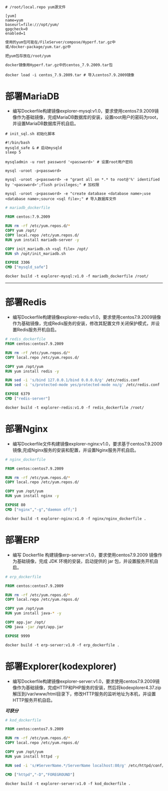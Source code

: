 ```
# /root/local.repo yum源文件

[yum]
name=yum
baseurl=file:///opt/yum/ 
gpgcheck=0
enabled=1
```

```txt
使用的yum包可能在/FileServer/compose/Hyperf.tar.gz中
或/docker-package/yum.tar.gz中

把yum包存放在/root/yum

docker镜像用Hyperf.tar.gz中的centos_7.9.2009.tar包
```

```shell
docker load -i centos_7.9.2009.tar # 导入centos7.9.2009镜像
```

# 部署MariaDB

+ 编写Dockerfile构建镜像explorer-mysql:v1.0，要求使用centos7.9.2009镜像作为基础镜像，完成MariaDB数据库的安装，设置root用户的密码为root，并设置MariaDB数据库开机自启。

```shell 
# init_sql.sh 初始化脚本

#!/bin/bash
mysqld_safe & # 启动mysqld
sleep 5

mysqladmin -u root password '<password>' # 设置root用户密码

mysql -uroot -p<password>

mysql -uroot -p<password> -e "grant all on *.* to root@'%' identified by '<password>';flush privileges;" # 加权限

mysql -uroot -p<password> -e "create database <database name>;use <database name>;source <sql file>;" # 导入数据库文件
```

```dockerfile 
# mariadb_dockerfile

FROM centos:7.9.2009

RUN rm -rf /etc/yum.repos.d/*
COPY yum /opt/
COPY local.repo /etc/yum.repos.d/
RUN yum install mariadb-server -y

COPY init_mariadb.sh <sql file> /opt/
RUN sh /opt/init_mariadb.sh

EXPOSE 3306
CMD ["mysqld_safe"]
```

```shell
docker build -t explorer-mysql:v1.0 -f mariadb_dockerfile /root/
```

---

# 部署Redis

+ 编写Dockerfile构建镜像explorer-redis:v1.0，要求使用centos7.9.2009镜像作为基础镜像，完成Redis服务的安装，修改其配置文件关闭保护模式，并设置Redis服务开机自启。

```dockerfile 
# redis_dockerfile
FROM centos:centos7.9.2009

RUN rm -rf /etc/yum.repos.d/*
COPY local.repo /etc/yum.repos.d/

COPY yum /opt/yum
RUN yum install redis -y

RUN sed -i 's/bind 127.0.0.1/bind 0.0.0.0/g' /etc/redis.conf
RUN sed -i 's/protected-mode yes/protected-mode no/g' /etc/redis.conf

EXPOSE 6379
CMD ["redis-server"]
```

```shell
docker build -t explorer-redis:v1.0 -f redis_dockerfile /root/
```

# 部署Nginx

+ 编写Dockerfile文件构建镜像explorer-nginx:v1.0，要求基于centos7.9.2009镜像,完成Nginx服务的安装和配置，并设置Nginx服务开机自启。

```dockerfile
# nginx_dockerfile

FROM centos:centos7.9.2009

RUN rm -rf /etc/yum.repos.d/*
COPY local.repo /etc/yum.repos.d/

COPY yum /opt/yum
RUN yum install nginx -y

EXPOSE 80
CMD ["nginx","-g","daemon off;"]
```

```shell
docker build -t explorer-nginx:v1.0 -f nginx/nginx_dockerfile .
```

# 部署ERP

+ 编写 Dockerfile 构建镜像erp-server:v1.0，要求使用centos7.9.2009 镜像作为基础镜像，完成 JDK 环境的安装，启动提供的 jar 包，并设置服务开机自启。

```dockerfile
# erp_dockerfile

FROM centos:centos7.9.2009

RUN rm -rf /etc/yum.repos.d/*
COPY local.repo /etc/yum.repos.d/

COPY yum /opt/yum
RUN yum install java-* -y

COPY app.jar /opt/
CMD java -jar /opt/app.jar

EXPOSE 9999
```

```shell
docker build -t erp-server:v1.0 -f erp_dockerfile .
```

# 部署Explorer(kodexplorer)

+ 编写Dockerfile构建镜像explorer-server:v1.0，要求使用centos7.9.2009镜像作为基础镜像，完成HTTP和PHP服务的安装，然后将kodexplorer4.37.zip解压到/var/www/html目录下，修改HTTP服务的监听地址为本机，并设置HTTP服务开机自启。

***可获分***

```dockerfile
# kod_dockerfile

FROM centos:centos7.9.2009

RUN rm -rf /etc/yum.repos.d/*
COPY local.repo /etc/yum.repos.d/

COPY yum /opt/yum
RUN yum install httpd -y

RUN sed -i 's/#ServerName.*/ServerName localhost:80/g' /etc/httpd/conf/httpd.conf

CMD ["httpd","-D","FOREGROUND"]
```

```shell
docker build -t explorer-server:v1.0 -f kod_dockerfile .
```